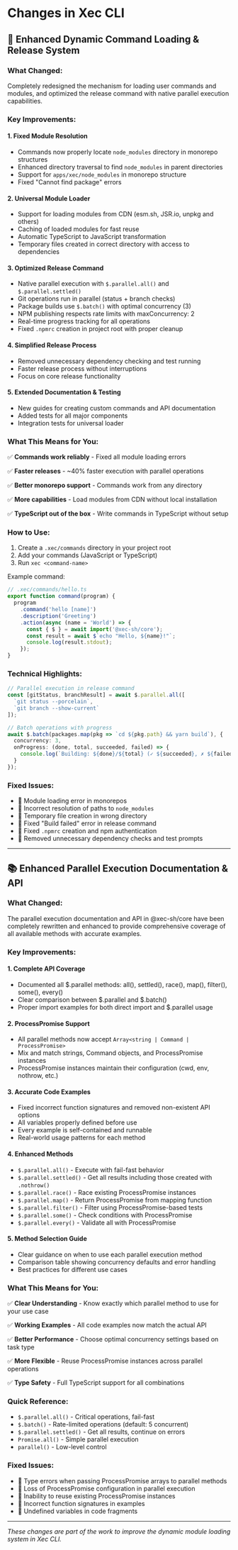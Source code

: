 # Changes in Xec CLI

## 🚀 Enhanced Dynamic Command Loading & Release System

### What Changed:
Completely redesigned the mechanism for loading user commands and modules, and optimized the release command with native parallel execution capabilities.

### Key Improvements:

#### 1. **Fixed Module Resolution**
- Commands now properly locate `node_modules` directory in monorepo structures
- Enhanced directory traversal to find `node_modules` in parent directories
- Support for `apps/xec/node_modules` in monorepo structure
- Fixed "Cannot find package" errors

#### 2. **Universal Module Loader**
- Support for loading modules from CDN (esm.sh, JSR.io, unpkg and others)
- Caching of loaded modules for fast reuse
- Automatic TypeScript to JavaScript transformation
- Temporary files created in correct directory with access to dependencies

#### 3. **Optimized Release Command**
- Native parallel execution with `$.parallel.all()` and `$.parallel.settled()`
- Git operations run in parallel (status + branch checks)
- Package builds use `$.batch()` with optimal concurrency (3)
- NPM publishing respects rate limits with maxConcurrency: 2
- Real-time progress tracking for all operations
- Fixed `.npmrc` creation in project root with proper cleanup

#### 4. **Simplified Release Process**
- Removed unnecessary dependency checking and test running
- Faster release process without interruptions
- Focus on core release functionality

#### 5. **Extended Documentation & Testing**
- New guides for creating custom commands and API documentation
- Added tests for all major components
- Integration tests for universal loader

### What This Means for You:

✅ **Commands work reliably** - Fixed all module loading errors

✅ **Faster releases** - ~40% faster execution with parallel operations

✅ **Better monorepo support** - Commands work from any directory

✅ **More capabilities** - Load modules from CDN without local installation

✅ **TypeScript out of the box** - Write commands in TypeScript without setup

### How to Use:

1. Create a `.xec/commands` directory in your project root
2. Add your commands (JavaScript or TypeScript)
3. Run `xec <command-name>`

Example command:
```typescript
// .xec/commands/hello.ts
export function command(program) {
  program
    .command('hello [name]')
    .description('Greeting')
    .action(async (name = 'World') => {
      const { $ } = await import('@xec-sh/core');
      const result = await $`echo "Hello, ${name}!"`;
      console.log(result.stdout);
    });
}
```

### Technical Highlights:
```typescript
// Parallel execution in release command
const [gitStatus, branchResult] = await $.parallel.all([
  `git status --porcelain`,
  `git branch --show-current`
]);

// Batch operations with progress
await $.batch(packages.map(pkg => `cd ${pkg.path} && yarn build`), {
  concurrency: 3,
  onProgress: (done, total, succeeded, failed) => {
    console.log(`Building: ${done}/${total} (✓ ${succeeded}, ✗ ${failed})`);
  }
});
```

### Fixed Issues:
- 🐛 Module loading error in monorepos
- 🐛 Incorrect resolution of paths to `node_modules`
- 🐛 Temporary file creation in wrong directory
- 🐛 Fixed "Build failed" error in release command
- 🐛 Fixed `.npmrc` creation and npm authentication
- 🐛 Removed unnecessary dependency checks and test prompts

---

## 📚 Enhanced Parallel Execution Documentation & API

### What Changed:
The parallel execution documentation and API in @xec-sh/core have been completely rewritten and enhanced to provide comprehensive coverage of all available methods with accurate examples.

### Key Improvements:

#### 1. **Complete API Coverage**
- Documented all $.parallel methods: all(), settled(), race(), map(), filter(), some(), every()
- Clear comparison between $.parallel and $.batch()
- Proper import examples for both direct import and $.parallel usage

#### 2. **ProcessPromise Support**
- All parallel methods now accept `Array<string | Command | ProcessPromise>`
- Mix and match strings, Command objects, and ProcessPromise instances
- ProcessPromise instances maintain their configuration (cwd, env, nothrow, etc.)

#### 3. **Accurate Code Examples**
- Fixed incorrect function signatures and removed non-existent API options
- All variables properly defined before use
- Every example is self-contained and runnable
- Real-world usage patterns for each method

#### 4. **Enhanced Methods**
- `$.parallel.all()` - Execute with fail-fast behavior
- `$.parallel.settled()` - Get all results including those created with `.nothrow()`
- `$.parallel.race()` - Race existing ProcessPromise instances
- `$.parallel.map()` - Return ProcessPromise from mapping function
- `$.parallel.filter()` - Filter using ProcessPromise-based tests
- `$.parallel.some()` - Check conditions with ProcessPromise
- `$.parallel.every()` - Validate all with ProcessPromise

#### 5. **Method Selection Guide**
- Clear guidance on when to use each parallel execution method
- Comparison table showing concurrency defaults and error handling
- Best practices for different use cases

### What This Means for You:

✅ **Clear Understanding** - Know exactly which parallel method to use for your use case

✅ **Working Examples** - All code examples now match the actual API

✅ **Better Performance** - Choose optimal concurrency settings based on task type

✅ **More Flexible** - Reuse ProcessPromise instances across parallel operations

✅ **Type Safety** - Full TypeScript support for all combinations

### Quick Reference:
- `$.parallel.all()` - Critical operations, fail-fast
- `$.batch()` - Rate-limited operations (default: 5 concurrent)
- `$.parallel.settled()` - Get all results, continue on errors
- `Promise.all()` - Simple parallel execution
- `parallel()` - Low-level control

### Fixed Issues:
- 🐛 Type errors when passing ProcessPromise arrays to parallel methods
- 🐛 Loss of ProcessPromise configuration in parallel execution
- 🐛 Inability to reuse existing ProcessPromise instances
- 🐛 Incorrect function signatures in examples
- 🐛 Undefined variables in code fragments

---

*These changes are part of the work to improve the dynamic module loading system in Xec CLI.*